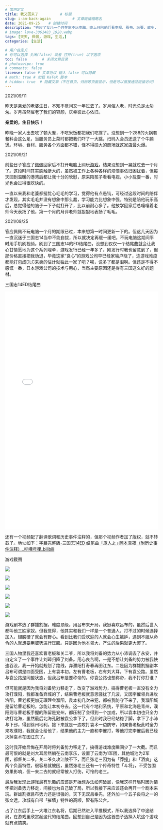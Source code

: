 ```yaml
---
# 常用定义
title: 我又回来了          # 标题
slug: i-am-back-again          # 文章链接缩略名
date: 2021-09-25    # 创建时间
description: "答应了女儿一个月在家不玩电脑，晚上只陪他们看电视、看书、玩耍、散步，没想一个月过得如此之快，也收获了很多，平淡是福。"
# image: love-3061483_1920.webp
tags: [天天, 佩佩, 游戏, 生活,]
categories: [生活]

# 用户自定义
# 你可以选择 关闭(false) 或者 打开(true) 以下选项
toc: false       # 关闭文章目录
# photoswipe: true
# comments: false
license: false # 文章协议 输入 false 可以隐藏
# math: true # 加载 KaTeX 脚本
# hidden: true  # 隐藏文章（不在首页，归档等页面显示，但是可以直接通过链接访问）
---
```


2021/09/11

昨天是亲爱的老婆生日，不知不觉间又一年过去了。岁月催人老，时光总是太匆匆。岁月虽然催老了我们的容颜，庆幸彼此心依旧。

**亲爱的，生日快乐！**

昨晚一家人出去吃了顿大餐，不吃米饭都把我们吃撑了。没想到一个288的火锅套餐料会这么足，当服务员上菜时都把我们吓了一大跳，扫码入会员还送了个牛腩煲。环境、食材、服务各个方面都不错，怪不得硕大的商场就这家店最火爆。

2021/09/21

前些日子答应了[佩佩](tags/佩佩.md)回家后不打开电脑上网玩[游戏](游戏.md)，结果没想到一晃就过去一个月了。这段时间其实感触挺大的，虽然被工作上各种各样的烦恼事依旧困扰着，但每天回到温暖的港湾后都让我十分的欣慰，原来陪孩子看看电视，小小玩耍一番，时光也会过得很欢快的。

一直以来我和老婆都挺忧心毛毛的学习，觉得他有点愚钝，可经过这段时间的陪伴才发现，其实毛毛并没有想象中那么蠢，学习能力比想象中强。特别是陪他玩乐高后，总觉得他的脑子一下子就打开了，比以前耐心多了。他放学回家后总嚷嚷着老师今天表扬了他，第一个月的月评老师就狠狠地表扬了毛毛。

2021/09/25

答应佩佩不玩电脑一个月的期限已过，本来想第一时间更新一下的。但这几天因为一直沉迷于三国志14当中不能自拔，所以就决定再缓一缓吧。不玩电脑这期间平时用手机刷视频，刷到了三国志14的ED结尾曲，没想到仅仅一个结尾曲就会让我心甘情愿地为这个系列埋单，游戏发行已经一年多了，刚发行时我也留意到了，但那价格直接把我劝退，毕竟这家“良心”的游戏公司早已经家喻户晓了，连游戏难度都能打包成DLC来卖的估计就独此一家了吧？唉，说多了都是泪啊。但还是不得不感慨一番，日本游戏公司的技术与用心，当然主要原因还是得有三国这么好的题材。

三国志14ED结尾曲

<iframe src="//player.bilibili.com/player.html?aid=83772009&bvid=BV1gJ411E75h&cid=143312112&page=1" scrolling="no" border="0" width="100%" height="780px" frameborder="no" framespacing="0" allowfullscreen="true"> </iframe>

还有一个视频配了翻译歌词和历史事件注释的，但那个视频作者加了版权，就不转载了。地址如下：[字幕完整版-三国志14ED 结尾曲「旅人よ」·岡本真夜（附历史事件注释）_哔哩哔哩_bilibili](https://www.bilibili.com/video/BV15741137GA)

游戏截图

![](postImages/laomai/2023/02/27/163fc385b1bae9-1.webp)

![](postImages/laomai/2023/02/27/163fc385b261bd-1.webp)

![](postImages/laomai/2023/02/27/163fc385b2da7c-1.webp)

![](postImages/laomai/2023/02/27/163fc385b36a46-1.webp)

![](postImages/laomai/2023/02/27/163fc385b3f28f-1.webp)

![](postImages/laomai/2023/02/27/163fc385b46311-1.webp)

游戏剧本选了群雄割据，难度顶级，用吕布来开局，我挺喜欢吕布的，虽然后世人都叫他三姓家奴。但我觉得，他其实和我们一样是一个普通人，打不过的时候选择加入，翅膀硬了就会有野心。看到比我们受欢迎的人就会心生嫉妒，遇到不服从命令的人就想要用威势进行压服。只是因为他本领大，产生的后果就更大罢了。

三国人物里我还喜欢曹老板和关二爷，所以我将刘备的势力从小沛调去了永安，并自定义了一个事件让刘璋归降了刘备。用心良苦啊，一是不想让刘备的势力被我快速吞没，我一开始就规划了路线，弃濮阳打寿春再图江东。二是因为群雄割据剧本吕布可谓是四面受困，上有袁本初，左有曹老板，右有刘大耳，下有袁公路。虽然与袁公路是同盟状态，但我吕布是要称帝的，你袁公路也想称帝，我不打你打谁？

但可能就是因为我将刘备势力移走了，改变了游戏势力，搞得曹老板一直没有全力攻打濮阳，我都准备弃城的了，结果曹老板就意思骚扰了几波，又因李傕领兵进攻洛阳，曹老板更加无瑕理会濮阳，袁本初几次来犯，都被我防守下来了，我濮阳城是留给曹老板的，怎能让本初夺去。这一代有个地利系统，平原和北海是青州，濮阳则与曹老板手握的陈留是兖州，都压制了会得到一个加成，所以袁本初也只全力攻打北海，虽然最后北海孔融被袁公拿下了，但此时我已经站稳了脚，拿下了小沛与下邳，得到徐州地利。接下来就是一边攻打袁术一边防守，如果曹老板此时全力来攻濮阳，我就会让给他了，结果他的主力一直和李傕打，等他打完李傕后我已经灭掉袁术在图江东了。

这时我开始后悔在开局时将刘备势力移走了，搞得游戏难度瞬间少了一大截。而且最可恨的就是刘大耳居然躺在云南享乐，设置了云南为1军团，其他城池为2军团，都督关二爷。关二爷久攻江陵不下，而且张老三因为有「莽撞」和「酒疯」这两个负面特性，很容易就被困，虽然张老三还有一个传奇特性「斗将」，不受包围效果影响，但一来二去的就经常被人打伤，可怜的老三。

最后我发现此游戏最有乐趣的应该是开始想办法如何破局，像我这样开局时因为情怀把刘备势力移走，间接也为自己破了局，所以我接下来应该还会再开一个剧本来玩。群雄割据吕布势力还是很强的，天下无双吕奉先，还外加一个五子良将之一的张文远，攻城有自带「摧墙」特性的高顺，智有陈公台。

占了江东后手上一大堆江东名将，后期已然进入平推模式，所以我选择了中途结局，在游戏里欣赏起这代的结尾曲，回想到自己是因为这首曲子选择入坑这个游戏就有点搞笑。